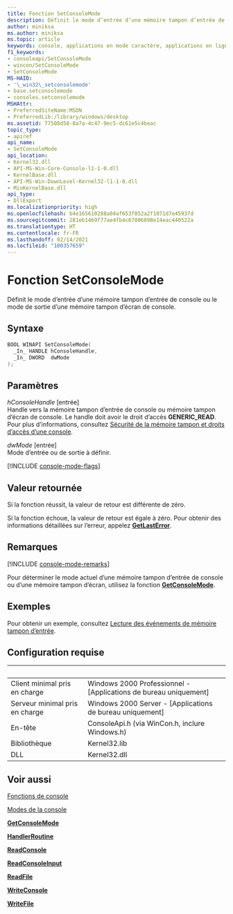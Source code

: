 ```yaml
---
title: Fonction SetConsoleMode
description: Définit le mode d’entrée d’une mémoire tampon d’entrée de console ou le mode de sortie d’une mémoire tampon d’écran de console.
author: miniksa
ms.author: miniksa
ms.topic: article
keywords: console, applications en mode caractère, applications en ligne de commande, applications de terminal, API console
f1_keywords:
- consoleapi/SetConsoleMode
- wincon/SetConsoleMode
- SetConsoleMode
MS-HAID:
- '\_win32\_setconsolemode'
- base.setconsolemode
- consoles.setconsolemode
MSHAttr:
- PreferredSiteName:MSDN
- PreferredLib:/library/windows/desktop
ms.assetid: 77508d58-8a7a-4c47-9ec5-dc61e5c4beac
topic_type:
- apiref
api_name:
- SetConsoleMode
api_location:
- Kernel32.dll
- API-MS-Win-Core-Console-l1-1-0.dll
- KernelBase.dll
- API-MS-Win-DownLevel-Kernel32-l1-1-0.dll
- MinKernelBase.dll
api_type:
- DllExport
ms.localizationpriority: high
ms.openlocfilehash: b4e165610288a04af653f052a2f1071d7e45937d
ms.sourcegitcommit: 281eb1469f77ae4fb4c67806898e14eac440522a
ms.translationtype: HT
ms.contentlocale: fr-FR
ms.lasthandoff: 02/14/2021
ms.locfileid: "100357659"
---
```

# <a name="setconsolemode-function"></a>Fonction SetConsoleMode

Définit le mode d’entrée d’une mémoire tampon d’entrée de console ou le mode de sortie d’une mémoire tampon d’écran de console.

## <a name="syntax"></a>Syntaxe

```C
BOOL WINAPI SetConsoleMode(
  _In_ HANDLE hConsoleHandle,
  _In_ DWORD  dwMode
);
```

## <a name="parameters"></a>Paramètres

*hConsoleHandle* \[entrée\]  
Handle vers la mémoire tampon d’entrée de console ou mémoire tampon d’écran de console. Le handle doit avoir le droit d’accès **GENERIC\_READ**. Pour plus d’informations, consultez [Sécurité de la mémoire tampon et droits d’accès d’une console](console-buffer-security-and-access-rights.md).

*dwMode* \[entrée\]  
Mode d’entrée ou de sortie à définir.

[!INCLUDE [console-mode-flags](./includes/console-mode-flags.md)]

## <a name="return-value"></a>Valeur retournée

Si la fonction réussit, la valeur de retour est différente de zéro.

Si la fonction échoue, la valeur de retour est égale à zéro. Pour obtenir des informations détaillées sur l’erreur, appelez [**GetLastError**](/windows/win32/api/errhandlingapi/nf-errhandlingapi-getlasterror).

## <a name="remarks"></a>Remarques

[!INCLUDE [console-mode-remarks](./includes/console-mode-remarks.md)]

Pour déterminer le mode actuel d’une mémoire tampon d’entrée de console ou d’une mémoire tampon d’écran, utilisez la fonction [**GetConsoleMode**](getconsolemode.md).

## <a name="examples"></a>Exemples

Pour obtenir un exemple, consultez [Lecture des événements de mémoire tampon d’entrée](reading-input-buffer-events.md).

## <a name="requirements"></a>Configuration requise

| &nbsp; | &nbsp; |
|-|-|
| Client minimal pris en charge | Windows 2000 Professionnel - \[Applications de bureau uniquement\] |
| Serveur minimal pris en charge | Windows 2000 Server - \[Applications de bureau uniquement\] |
| En-tête | ConsoleApi.h (via WinCon.h, inclure Windows.h) |
| Bibliothèque | Kernel32.lib |
| DLL | Kernel32.dll |

## <a name="see-also"></a>Voir aussi

[Fonctions de console](console-functions.md)

[Modes de la console](console-modes.md)

[**GetConsoleMode**](getconsolemode.md)

[**HandlerRoutine**](handlerroutine.md)

[**ReadConsole**](readconsole.md)

[**ReadConsoleInput**](readconsoleinput.md)

[**ReadFile**](/windows/win32/api/fileapi/nf-fileapi-readfile)

[**WriteConsole**](writeconsole.md)

[**WriteFile**](/windows/win32/api/fileapi/nf-fileapi-writefile)